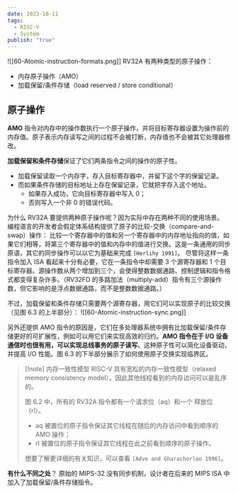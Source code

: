 ```yaml
---
date: 2023-10-11
tags:
  - RISC-V
  - System
publish: "true"
---
```

![[60-Atomic-instruction-formats.png]]
RV32A 有两种类型的原子操作：
- 内存原子操作（AMO）
- 加载保留/条件存储（load reserved / store conditional）

## 原子操作
**AMO** 指令对内存中的操作数执行一个原子操作，并将目标寄存器设置为操作前的内存值。原子表示内存读写之间的过程不会被打断，内存值也不会被其它处理器修改。

**加载保留和条件存储**保证了它们两条指令之间的操作的原子性。
- 加载保留读取一个内存字，存入目标寄存器中，并留下这个字的保留记录。
- 而如果条件存储的目标地址上存在保留记录，它就把字存入这个地址。
	- 如果存入成功，它向目标寄存器中写入 0；
	- 否则写入一个非 0 的错误代码。

为什么 RV32A 要提供两种原子操作呢？因为实际中存在两种不同的使用场景。 编程语言的开发者会假定体系结构提供了原子的比较-交换（compare-and-swap）操作： 比较一个寄存器中的值和另一个寄存器中的内存地址指向的值，如果它们相等，将第三个寄存器中的值和内存中的值进行交换。这是一条通用的同步原语，其它的同步操作可以以它为基础来完成 `[Herlihy 1991]`。 尽管将这样一条指令加入 ISA 看起来十分有必要，它在一条指令中却需要 3 个源寄存器和 1 个目标寄存器。源操作数从两个增加到三个，会使得整数数据通路、控制逻辑和指令格式都变得复杂许多。（RV32FD 的多路加法（multiply-add）指令有三个源操作数，但它影响的是浮点数据通路，而不是整数数据通路。）

不过，加载保留和条件存储只需要两个源寄存器，用它们可以实现原子的比较交换（见图 6.3 的上半部分）：
![[60-Atomic-instruction-sync.png]]

另外还提供 AMO 指令的原因是，它们在多处理器系统中拥有比加载保留/条件存储更好的可扩展性，例如可以用它们来实现高效的归约。**AMO 指令在于 I/O 设备通信时也很有用，可以实现总线事务的原子读写**。这种原子性可以简化设备驱动，并提高 I/O 性能。图 6.3 的下半部分展示了如何使用原子交换实现临界区。

> [!note] 内存一致性模型
> RISC-V 具有宽松的内存一致性模型（relaxed memory consistency model），因此其他线程看到的内存访问可以是乱序的。
> 
> 图 6.2 中，所有的 RV32A 指令都有一个请求位（aq）和一个 释放位（rl）。
> - aq 被置位的原子指令保证其它线程在随后的内存访问中看到顺序的 AMO 操作；
> - rl 被置位的原子指令保证其它线程在此之前看到顺序的原子操作。
> 
> 想要了解更详细的有关知识，可以查看 `[Adve and Gharachorloo 1996]`。

**有什么不同之处**？ 原始的 MIPS-32 没有同步机制，设计者在后来的 MIPS ISA 中加入了加载保留/条件存储指令。

